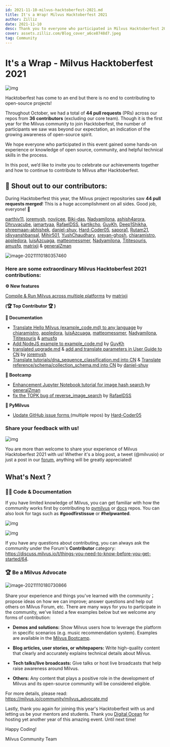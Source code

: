 ```yaml
---
id: 2021-11-10-milvus-hacktoberfest-2021.md
title: It's a Wrap! Milvus Hacktoberfest 2021
author: Zilliz
date: 2021-11-10
desc: Thank you to everyone who participated in Milvus Hacktoberfest 2021!
cover: assets.zilliz.com/Blog_cover_a6ce8748d7.jpeg
tag: Community
---
```


# It's a Wrap - Milvus Hacktoberfest 2021

![img](https://assets.zilliz.com/Blog_cover_a6ce8748d7.jpeg)

Hacktoberfest has come to an end but there is no end to contributing to open-source projects!


Throughout October, we had a total of **44 pull requests** (PRs) across our repos from **36 contributors** (excluding our core team). Though it is the first year for the Milvus community to join Hacktoberfest, the number of participants we saw was beyond our expectation, an indication of the growing awareness of open-source spirit.

We hope everyone who participated in this event gained some hands-on experience or knowledge of open source, community, and helpful technical skills  in the process.️️️

In this post, we’d like to invite you to celebrate our achievements together and how to continue to contribute to Milvus after Hacktoberfest.

## **📣 Shout out to our contributors:**

During Hacktoberfest this year, the Milvus project repositories saw **44 pull requests merged**! This is a huge accomplishment on all sides. Good job, everyone! 🎉

[parthiv11](https://github.com/parthiv11), [joremysh](https://github.com/joremysh), [noviicee](https://github.com/noviicee), [Biki-das](https://github.com/Biki-das), [Nadyamilona](https://github.com/Nadyamilona), [ashish4arora](https://github.com/ashish4arora), [Dhruvacube](https://github.com/Dhruvacube), [iamartyaa](https://github.com/iamartyaa), [RafaelDSS](https://github.com/RafaelDSS), [kartikcho](https://github.com/kartikcho), [GuyKh](https://github.com/GuyKh), [Deep1Shikha](https://github.com/Deep1Shikha), [shreemaan-abhishek](https://github.com/shreemaan-abhishek), [daniel-shuy](https://github.com/daniel-shuy), [Hard-Coder05](https://github.com/Hard-Coder05), [sapora1](https://github.com/sapora1), [Rutam21](https://github.com/Rutam21), [idivyanshbansal](https://github.com/idivyanshbansal), [Mihir501](https://github.com/Mihir501), [YushChaudhary](https://github.com/YushChaudhary), [sreyan-ghosh](https://github.com/sreyan-ghosh), [chiaramistro](https://github.com/chiaramistro), [appledora](https://github.com/appledora), [luisAzcuaga](https://github.com/luisAzcuaga), [matteomessmer](https://github.com/matteomessmer), [Nadyamilona](https://github.com/Nadyamilona), [Tititesouris](https://github.com/Tititesouris), [amusfq](https://github.com/amusfq), [matrixji](https://github.com/matrixji) & [generalZman](https://github.com/generalZman)



![image-20211110180357460](https://assets.zilliz.com/_80b0d87746.png)



### Here are some extraordinary Milvus Hacktoberfest 2021 contributions:



**⚙️ New features**

[Compile & Run Milvus across multiple platforms](https://github.com/milvus-io/milvus/issues/7706) by [matrixji](https://github.com/matrixji)   

**(🏆  Top Contributor  🏆 )**



**📝  Documentation**

- [Translate Hello Milvus (example_code.md) to any language](https://github.com/milvus-io/bootcamp/issues/720) by [chiaramistro](https://github.com/chiaramistro), [appledora](https://github.com/appledora), [luisAzcuaga](https://github.com/luisAzcuaga), [matteomessmer](https://github.com/matteomessmer), [Nadyamilona](https://github.com/Nadyamilona), [Tititesouris](https://github.com/Tititesouris) & [amusfq](https://github.com/amusfq)
- [Add NodeJS example to example_code.md](https://github.com/milvus-io/bootcamp/issues/720) by [GuyKh](https://github.com/GuyKh) 
- [translated upgrade.md](https://github.com/milvus-io/milvus-docs/pull/921/files) & [add and translate parameters in User Guide to CN](https://github.com/milvus-io/milvus-docs/pull/892) by [joremysh](https://github.com/joremysh)
- [Translate tutorials/dna_sequence_classification.md into CN](https://github.com/milvus-io/milvus-docs/pull/753) & [Translate reference/schema/collection_schema.md into CN](https://github.com/milvus-io/milvus-docs/pull/752) by [daniel-shuy](https://github.com/daniel-shuy)



**🚀  Bootcamp**

- [Enhancement Jupyter Notebook tutorial for image hash search ](https://github.com/milvus-io/bootcamp/pull/858)by [generalZman](https://github.com/generalZman)
- [fix the TOPK bug of reverse_image_search](https://github.com/milvus-io/bootcamp/pull/792) by [RafaelDSS](https://github.com/RafaelDSS)



**🐍 PyMilvus**

- [Update GitHub issue forms ](https://github.com/milvus-io/pymilvus/issues/741)(multiple repos) by [Hard-Coder05](https://github.com/Hard-Coder05) 



### Share your feedback with us! 

![img](https://assets.zilliz.com/h3_412b0f649b.png)

You are more than welcome to share your experience of Milvus Hacktoberfest 2021 with us! Whether it's a blog post, a tweet (@milvusio) or just a post in our [forum](https://discuss.milvus.io/c/hacktoberfest/9), anything will be greatly appreciated!



## What's Next？



### **👩‍💻** **Code & Documentation**

If you have limited knowledge of Milvus, you can get familiar with how the community works first by contributing to [pymilvus](https://github.com/milvus-io/pymilvus/labels/Hacktoberfest) or [docs](https://github.com/milvus-io/milvus-docs) repos. You can also look for tags such as **#goodfirstissue** or **#helpwanted**. 

![img](https://assets.zilliz.com/h4_f18c9b6c2c.png)

![img](https://assets.zilliz.com/h5_a4f90c24a8.png)

If you have any questions about contributing, you can always ask the community under the Forum's **Contributor** category: https://discuss.milvus.io/t/things-you-need-to-know-before-you-get-started/64. 



### 🏆 Be a Milvus Advocate

![image-20211110180730866](https://assets.zilliz.com/advocate_73017add3c.png)



Share your experience and things you've learned with the community；propose ideas on how we can improve; answer questions and help out others on Milvus Forum, etc. There are many ways for you to participate in the community, we've listed a few examples below but we welcome any forms of contribution: 

- **Demos and solutions:** Show Milvus users how to leverage the platform in specific scenarios (e.g. music recommendation system). Examples are available in the [Milvus Bootcamp](https://github.com/milvus-io/bootcamp).

- **Blog articles, user stories, or whitepapers:** Write high-quality content that clearly and accurately explains technical details about Milvus.

- **Tech talks/live broadcasts:** Give talks or host live broadcasts that help raise awareness around Milvus.

- **Others:** Any content that plays a positive role in the development of Milvus and its open-source community will be considered eligible.



For more details, please read: https://milvus.io/community/milvus_advocate.md



Lastly, thank you again for joining this year's Hacktoberfest with us and letting us be your mentors and students. Thank you [Digital Ocean](https://hacktoberfest.digitalocean.com/) for hosting yet another year of this amazing event. Until next time!



Happy Coding!

Milvus Community Team